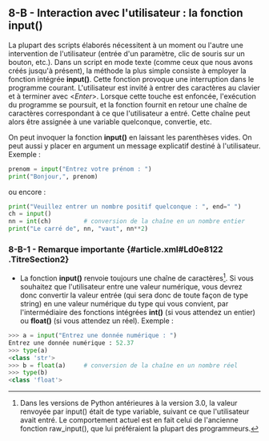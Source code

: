 ## 8-B - Interaction avec l'utilisateur : la fonction input()

La plupart des scripts élaborés nécessitent à un moment ou l'autre une
intervention de l'utilisateur (entrée d'un paramètre, clic de souris sur
un bouton, etc.). Dans un script en mode texte (comme ceux que nous
avons créés jusqu'à présent), la méthode la plus simple consiste à
employer la fonction intégrée **input()**. Cette fonction provoque une
interruption dans le programme courant. L'utilisateur est invité à
entrer des caractères au clavier et à terminer avec \<*Enter*\>. Lorsque
cette touche est enfoncée, l'exécution du programme se poursuit, et la
fonction fournit en retour une chaîne de caractères correspondant à ce
que l'utilisateur a entré. Cette chaîne peut alors être assignée à une
variable quelconque, convertie, etc.

On peut invoquer la fonction **input()** en laissant les parenthèses
vides. On peut aussi y placer en argument un message explicatif destiné
à l'utilisateur. Exemple :



```python
prenom = input("Entrez votre prénom : ")
print("Bonjour,", prenom)
```



ou encore :



```python
print("Veuillez entrer un nombre positif quelconque : ", end=" ")
ch = input()
nn = int(ch)	     # conversion de la chaîne en un nombre entier
print("Le carré de", nn, "vaut", nn**2)
```



### 8-B-1 - Remarque importante {#article.xml#Ld0e8122 .TitreSection2}

-   La fonction **input()** renvoie toujours une chaîne de
    caractères[^note_25].
    Si vous souhaitez que l'utilisateur entre une valeur numérique, vous
    devrez donc convertir la valeur entrée (qui sera donc de toute façon
    de type string) en une valeur numérique du type qui vous convient,
    par l'intermédiaire des fonctions intégrées **int()** (si vous
    attendez un entier) ou **float()** (si vous attendez un réel).
    Exemple :



```python
>>> a = input("Entrez une donnée numérique : ")
Entrez une donnée numérique : 52.37
>>> type(a)
<class 'str'>
>>> b = float(a)     # conversion de la chaîne en un nombre réel
>>> type(b)
<class 'float'>
```




[^note_25]: Dans les versions de Python antérieures à la version 3.0, la valeur renvoyée par input() était de type variable, suivant ce que l'utilisateur avait entré. Le comportement actuel est en fait celui de l'ancienne fonction raw\_input(), que lui préféraient la plupart des programmeurs.
